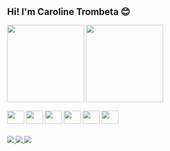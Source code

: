 ## Hi! I'm Caroline Trombeta 😊

<div>
  <img height="180rem" src="https://github-readme-stats.vercel.app/api?username=catrombeta&show_icons=true&theme=radical">
  <img height="180rem"  src="https://github-readme-stats.vercel.app/api/top-langs/?username=catrombeta&show_icons=true&theme=radical">
</div>
<div style="display: inline_block"><br />
  <img align="center" width="40" height="30" src="https://cdn.jsdelivr.net/gh/devicons/devicon/icons/html5/html5-plain-wordmark.svg" />
  <img align="center" width="40" height="30" src="https://cdn.jsdelivr.net/gh/devicons/devicon/icons/css3/css3-plain-wordmark.svg" />
  <img align="center" width="40" height="30" src="https://cdn.jsdelivr.net/gh/devicons/devicon/icons/sass/sass-original.svg" />
  <img align="center" width="40" height="30" src="https://cdn.jsdelivr.net/gh/devicons/devicon/icons/javascript/javascript-original.svg" />
  <img align="center" width="40" height="30" src="https://cdn.jsdelivr.net/gh/devicons/devicon/icons/react/react-original.svg" />
  <img align="center" width="40" height="30" src="https://cdn.jsdelivr.net/gh/devicons/devicon/icons/bootstrap/bootstrap-original.svg" />
          
</div>

## 

<div>
  <a href="mailto:carolinecampost@gmail.com" target="_blank">
    <img src="https://img.shields.io/badge/Gmail-D14836?style=for-the-badge&logo=gmail&logoColor=white">
  </a>
  <a href="https://www.linkedin.com/in/carolinetrombeta/" target="_blank">
    <img src="https://img.shields.io/badge/LinkedIn-0077B5?style=for-the-badge&logo=linkedin&logoColor=white">
  </a>
  <a href="https://www.instagram.com/catrombeta/" target="_blank">
    <img src="https://img.shields.io/badge/Instagram-E4405F?style=for-the-badge&logo=instagram&logoColor=white">
  </a>
</div>
